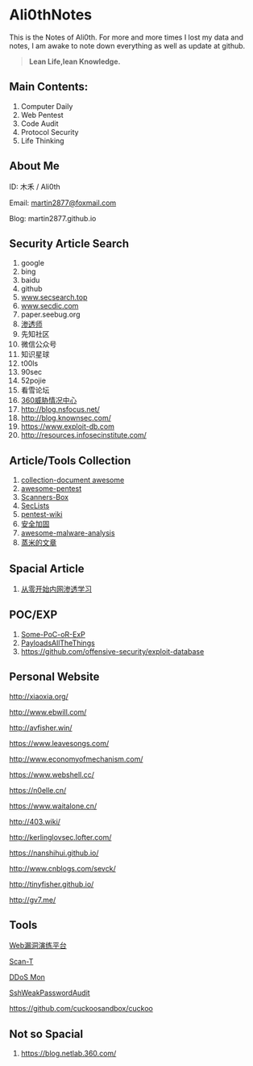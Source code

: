 
# Ali0thNotes

This is the Notes of Ali0th. For more and more times I lost my data and notes, I am awake to note down everything as well as update at github.

> **Lean Life,lean Knowledge.**

## Main Contents:

1. Computer Daily
2. Web Pentest
3. Code Audit
4. Protocol Security
5. Life Thinking


## About Me

ID: 木禾 / Ali0th

Email: martin2877@foxmail.com

Blog: martin2877.github.io


## Security Article Search

1. google
2. bing
3. baidu
4. github
5. www.secsearch.top
6. www.secdic.com
7. paper.seebug.org
8. [渗透师](shentoushi.top)
9. 先知社区
10. 微信公众号
11. 知识星球
12. t00ls
13. 90sec
14. 52pojie
15. 看雪论坛
16. [360威胁情况中心](https://ti.360.net/blog/)
17. http://blog.nsfocus.net/
18. http://blog.knownsec.com/
19. https://www.exploit-db.com
20. http://resources.infosecinstitute.com/


## Article/Tools Collection

1. [collection-document awesome](https://github.com/klionsec/collection-document)
2. [awesome-pentest](https://github.com/enaqx/awesome-pentest)
3. [Scanners-Box](https://github.com/We5ter/Scanners-Box)
4. [SecLists](https://github.com/danielmiessler/SecLists)
5. [pentest-wiki](https://github.com/nixawk/pentest-wiki)
6. [安全加固](https://wiki.secyun.org/)
7. [awesome-malware-analysis](https://github.com/rshipp/awesome-malware-analysis)
8. [蒸米的文章](https://github.com/zhengmin1989/MyArticles)


## Spacial Article

1. [从零开始内网渗透学习](https://github.com/l3m0n/pentest_study)


## POC/EXP

1. [Some-PoC-oR-ExP](https://github.com/coffeehb/Some-PoC-oR-ExP)
2. [PayloadsAllTheThings](https://github.com/swisskyrepo/PayloadsAllTheThings)
3. https://github.com/offensive-security/exploit-database



## Personal Website

http://xiaoxia.org/

http://www.ebwill.com/

http://avfisher.win/

https://www.leavesongs.com/

http://www.economyofmechanism.com/

https://www.webshell.cc/

https://n0elle.cn/

https://www.waitalone.cn/

http://403.wiki/

http://kerlinglovsec.lofter.com/

https://nanshihui.github.io/

http://www.cnblogs.com/sevck/

http://tinyfisher.github.io/

http://gv7.me/

## Tools

[Web漏洞演练平台](https://github.com/710leo/ZVulDrill)

[Scan-T](https://github.com/nanshihui/Scan-T)

[DDoS Mon](https://ddosmon.net)

[SshWeakPasswordAudit](https://github.com/penoxcn/SshWeakPasswordAudit)

https://github.com/cuckoosandbox/cuckoo

## Not so Spacial

1. https://blog.netlab.360.com/
